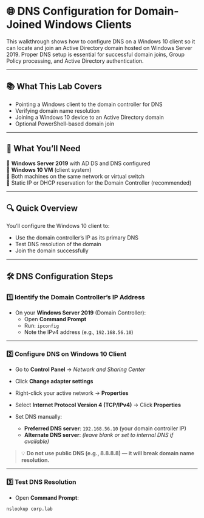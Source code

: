 # 🌐 DNS Configuration for Domain-Joined Windows Clients

This walkthrough shows how to configure DNS on a Windows 10 client so it can locate and join an Active Directory domain hosted on Windows Server 2019. Proper DNS setup is essential for successful domain joins, Group Policy processing, and Active Directory authentication.

---

## 📚 What This Lab Covers

- Pointing a Windows client to the domain controller for DNS
- Verifying domain name resolution
- Joining a Windows 10 device to an Active Directory domain
- Optional PowerShell-based domain join

---

## 📝 What You’ll Need

🔹 **Windows Server 2019** with AD DS and DNS configured  
🔹 **Windows 10 VM** (client system)  
🔹 Both machines on the same network or virtual switch  
🔹 Static IP or DHCP reservation for the Domain Controller (recommended)

---

## 🔍 Quick Overview

You’ll configure the Windows 10 client to:
- Use the domain controller’s IP as its primary DNS
- Test DNS resolution of the domain
- Join the domain successfully

---

## 🛠️ DNS Configuration Steps

### 1️⃣ Identify the Domain Controller’s IP Address

- On your **Windows Server 2019** (Domain Controller):
  - Open **Command Prompt**
  - Run: `ipconfig`
  - Note the IPv4 address (e.g., `192.168.56.10`)

---

### 2️⃣ Configure DNS on Windows 10 Client

- Go to **Control Panel** → *Network and Sharing Center*  
- Click **Change adapter settings**  
- Right-click your active network → **Properties**  
- Select **Internet Protocol Version 4 (TCP/IPv4)** → Click **Properties**

- Set DNS manually:
  - **Preferred DNS server**: `192.168.56.10` (your domain controller IP)
  - **Alternate DNS server**: *(leave blank or set to internal DNS if available)*

> 💡 **Do not use public DNS (e.g., 8.8.8.8) — it will break domain name resolution.**

---

### 3️⃣ Test DNS Resolution

- Open **Command Prompt**:
```bash
nslookup corp.lab
